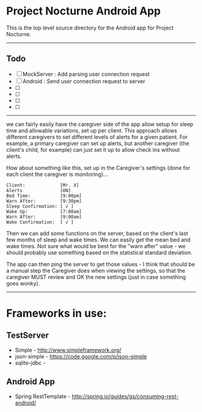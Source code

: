Project Nocturne Android App
============================

This is the top level source directory for the Android app for Project Nocturne.

----
Todo
----

* [ ] MockServer : Add parsing user connection request
* [ ] Android : Send user connection request to server
* [ ] 
* [ ] 
* [ ] 
* [ ] 


----


we can fairly easily have the caregiver side of the app allow setup for sleep time and allowable variations, set up per client.
This approach allows different caregivers to set different levels of alerts for a given patient. 
For example, a primary caregiver can set up alerts, but another caregiver (the client's child, 
for example) can just set it up to allow check ins without alerts.
 
How about something like this, set up in the Caregiver's settings (done for each client the caregiver is monitoring)...

```
Client:             [Mr. X]
Alerts              [ON]
Bed Time:           [9:00pm]
Warn After:         [9:30pm]
Sleep Confirmation: [ √ ]
Wake Up:            [7:00am]
Warn After:         [9:00am]
Wake Confirmation:  [ √ ]
```

Then we can add some functions on the server, based on the client's last few months of sleep and wake times. 
We can easily get the mean bed and wake times. Not sure what would be best for the "warn after" value - 
we should probably use something based on the statistical standard deviation.
 
The app can then ping the server to get those values - I think that should be a manual step the 
Caregiver does when viewing the settings, so that the caregiver MUST review and OK the new settings 
(just in case something goes wonky).


----


Frameworks in use:
====
TestServer
----
 * Simple      - http://www.simpleframework.org/
 * json-simple - https://code.google.com/p/json-simple
 * sqlite-jdbc -

Android App
----
 * Spring RestTemplate - http://spring.io/guides/gs/consuming-rest-android/
